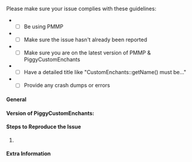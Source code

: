 <!-- DO NOT REMOVE THIS:
failing to complete the required fields will result in the issue being closed due to insufficient information.
-->
Please make sure your issue complies with these guidelines:
- * [ ] Be using PMMP
- * [ ] Make sure the issue hasn't already been reported
- * [ ] Make sure you are on the latest version of PMMP & PiggyCustomEnchants
- * [ ] Have a detailed title like "CustomEnchants::getName() must be..."
- * [ ] Provide any crash dumps or errors

#### **General**
<!-- Briefly describe what is wrong. -->

#### **Version of PiggyCustomEnchants:**
<!-- Do /version PiggyCustomEnchants to check, do not input "latest". -->

#### **Steps to Reproduce the Issue**
<!-- How do you reproduce the issue? -->
1.

#### **Extra Information**
<!-- Anything else we should know? -->
